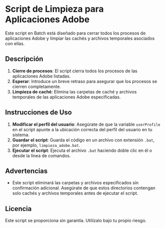 # Script de Limpieza para Aplicaciones Adobe

Este script en Batch está diseñado para cerrar todos los procesos de aplicaciones Adobe y limpiar las cachés y archivos temporales asociados con ellas. 

## Descripción

1. **Cierre de procesos**: El script cierra todos los procesos de las aplicaciones Adobe listadas.
2. **Esperar**: Introduce un breve retraso para asegurar que los procesos se cierren completamente.
3. **Limpieza de caché**: Elimina las carpetas de caché y archivos temporales de las aplicaciones Adobe especificadas.

## Instrucciones de Uso

1. **Modificar el perfil del usuario**: Asegúrate de que la variable `userProfile` en el script apunte a la ubicación correcta del perfil del usuario en tu sistema.
2. **Guardar el script**: Guarda el código en un archivo con extensión `.bat`, por ejemplo, `limpieza_adobe.bat`.
3. **Ejecutar el script**: Ejecuta el archivo `.bat` haciendo doble clic en él o desde la línea de comandos.

## Advertencias

- Este script eliminará las carpetas y archivos especificados sin confirmación adicional. Asegúrate de que estos directorios contengan solo cachés y archivos temporales antes de ejecutar el script.

## Licencia

Este script se proporciona sin garantía. Utilízalo bajo tu propio riesgo.
